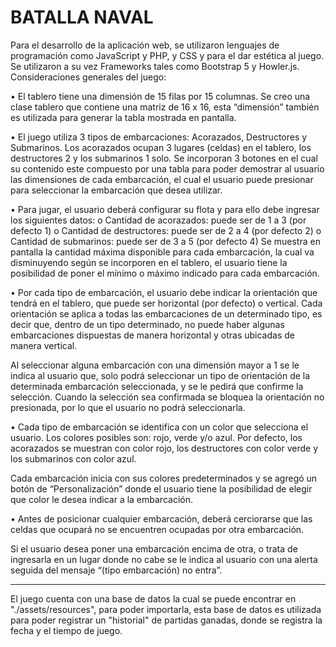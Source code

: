 <h1>BATALLA NAVAL</h1>

Para el desarrollo de la aplicación web, se utilizaron lenguajes de programación como JavaScript y PHP, y CSS y para el dar estética al juego. Se utilizaron a su vez Frameworks tales como Bootstrap 5 y Howler.js.
Consideraciones generales del juego:

•	El tablero tiene una dimensión de 15 filas por 15 columnas.
Se creo una clase tablero que contiene una matriz de 16 x 16, esta “dimensión” también es utilizada para generar la tabla mostrada en pantalla.

•	El juego utiliza 3 tipos de embarcaciones: Acorazados, Destructores y Submarinos. Los acorazados ocupan 3 lugares (celdas) en el tablero, los destructores 2 y los submarinos 1 solo.
Se incorporan 3 botones en el cual su contenido este compuesto por una tabla para poder demostrar al usuario las dimensiones de cada embarcación, el cual el usuario puede presionar para seleccionar la embarcación que desea utilizar.

•	Para jugar, el usuario deberá configurar su flota y para ello debe ingresar los siguientes datos:
  o	Cantidad de acorazados: puede ser de 1 a 3 (por defecto 1)
  o	Cantidad de destructores: puede ser de 2 a 4 (por defecto 2)
  o	Cantidad de submarinos: puede ser de 3 a 5 (por defecto 4)
Se muestra en pantalla la cantidad máxima disponible para cada embarcación, la cual va disminuyendo según se incorporen en el tablero, el usuario tiene la posibilidad de poner el mínimo o máximo indicado para cada embarcación.

•	Por cada tipo de embarcación, el usuario debe indicar la orientación que tendrá en el tablero, que puede ser horizontal (por defecto) o vertical. Cada orientación se aplica a todas las embarcaciones de un determinado tipo, es decir que, dentro de un tipo determinado, no puede haber algunas embarcaciones dispuestas de manera horizontal y otras ubicadas de manera vertical.

Al seleccionar alguna embarcación con una dimensión mayor a 1 se le indica al usuario que, solo podrá seleccionar un tipo de orientación de la determinada embarcación seleccionada, y se le pedirá que confirme la selección. Cuando la selección sea confirmada se bloquea la orientación no presionada, por lo que el usuario no podrá seleccionarla.

•	Cada tipo de embarcación se identifica con un color que selecciona el usuario. Los colores posibles son: rojo, verde y/o azul. Por defecto, los acorazados se muestran con color rojo, los destructores con color verde y los submarinos con color azul. 

Cada embarcación inicia con sus colores predeterminados y se agregó un botón de “Personalización” donde el usuario tiene la posibilidad de elegir que color le desea indicar a la embarcación.

•	Antes de posicionar cualquier embarcación, deberá cerciorarse que las celdas que ocupará no se encuentren ocupadas por otra embarcación.

Si el usuario desea poner una embarcación encima de otra, o trata de ingresarla en un lugar donde no cabe se le indica al usuario con una alerta seguida del mensaje “(tipo embarcación) no entra”.

<hr>

El juego cuenta con una base de datos la cual se puede encontrar en "./assets/resources", para poder importarla, esta base de datos es utilizada para poder registrar un "historial" de partidas ganadas, donde se registra la fecha y el tiempo de juego.
